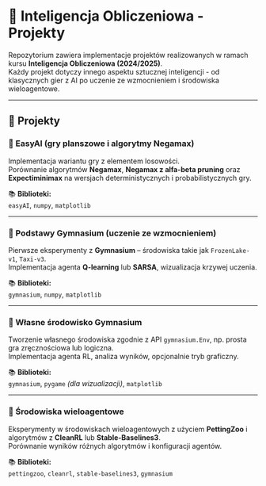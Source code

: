 # 🤖 Inteligencja Obliczeniowa - Projekty

Repozytorium zawiera implementacje projektów realizowanych w ramach kursu **Inteligencja Obliczeniowa (2024/2025)**.  
Każdy projekt dotyczy innego aspektu sztucznej inteligencji - od klasycznych gier z AI po uczenie ze wzmocnieniem i środowiska wieloagentowe.

---

## 📂 Projekty

### 🧩  EasyAI (gry planszowe i algorytmy Negamax)
Implementacja wariantu gry z elementem losowości.  
Porównanie algorytmów **Negamax**, **Negamax z alfa-beta pruning** oraz **Expectiminimax** na wersjach deterministycznych i probabilistycznych gry.

📚 **Biblioteki:**  
`easyAI`, `numpy`, `matplotlib`


---

### 🧠 Podstawy Gymnasium (uczenie ze wzmocnieniem)
Pierwsze eksperymenty z **Gymnasium** – środowiska takie jak `FrozenLake-v1`, `Taxi-v3`.  
Implementacja agenta **Q-learning** lub **SARSA**, wizualizacja krzywej uczenia.

📚 **Biblioteki:**  
`gymnasium`, `numpy`, `matplotlib`

---

### 🧱 Własne środowisko Gymnasium
Tworzenie własnego środowiska zgodnie z API `gymnasium.Env`, np. prosta gra zręcznościowa lub logiczna.  
Implementacja agenta RL, analiza wyników, opcjonalnie tryb graficzny.

📚 **Biblioteki:**  
`gymnasium`, `pygame` *(dla wizualizacji)*, `matplotlib`

---

### 🤝 Środowiska wieloagentowe
Eksperymenty w środowiskach wieloagentowych z użyciem **PettingZoo** i algorytmów z **CleanRL** lub **Stable-Baselines3**.  
Porównanie wyników różnych algorytmów i konfiguracji agentów.

📚 **Biblioteki:**  
`pettingzoo`, `cleanrl`, `stable-baselines3`, `gymnasium`
